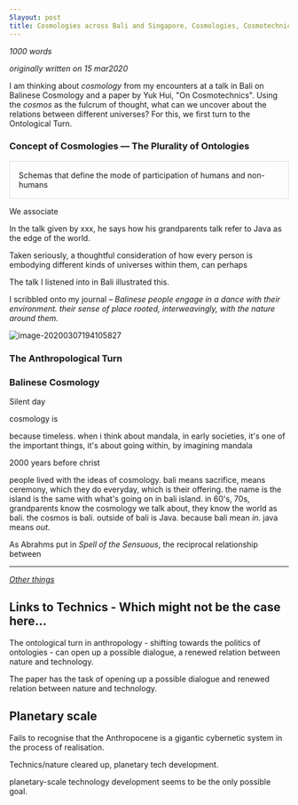 ```yaml
---
5layout: post
title: Cosmologies across Bali and Singapore, Cosmologies, Cosmotechnics
---
```


*1000 words*

*originally written on 15 mar2020*



I am thinking about *cosmology* from my encounters at a talk in Bali on Balinese Cosmology and a paper by Yuk Hui, "On Cosmotechnics". Using the *cosmos* as the fulcrum of thought, what can we uncover about the relations between different universes? For this, we first turn to the Ontological Turn. 



### Concept of Cosmologies — The Plurality of Ontologies 

<p style="padding: 1rem; border: 1px solid #ddd;">
Schemas that define the mode of participation of humans and non-humans


We associate 

In the talk given by xxx, he says how his grandparents talk refer to Java as the edge of the world. 

Taken seriously, a thoughtful consideration of how every person is embodying different kinds of universes within them, can perhaps 






The talk I listened into in Bali illustrated this. 



I scribbled onto my journal – *Balinese people engage in a dance with their environment. their sense of place rooted, interweavingly, with the nature around them.*

 



![image-20200307194105827](C:\Users\Vanessa\AppData\Roaming\Typora\typora-user-images\image-20200307194105827.png)



### The Anthropological Turn









### Balinese Cosmology 

Silent day 

cosmology is 

because timeless. when i think about mandala, in early societies, it's one of the important things, it's about going within, by imagining mandala

2000 years before christ

people lived with the ideas of cosmology. bali means sacrifice, means ceremony, which they do everyday, which is their offering. the name is the island is the same with what's going on in bali island. in 60's, 70s, grandparents know the cosmology we talk about, they know the world as bali. the cosmos is bali. outside of bali is Java. because bali mean *in*. java means *out*. 



As Abrahms put in *Spell of the Sensuous*, the reciprocal relationship between 





---

*<u>Other things</u>*



## Links to Technics - Which might not be the case here... 

The ontological turn in anthropology - shifting towards the politics of ontologies - can open up a possible dialogue, a renewed relation between nature and technology. 

The paper has the task of opening up a possible dialogue and renewed relation between nature and technology. 



## Planetary scale

Fails to recognise that the Anthropocene is a gigantic cybernetic system in the process of realisation. 

Technics/nature cleared up, planetary tech development. 



planetary-scale technology development seems to be the only possible goal. 

